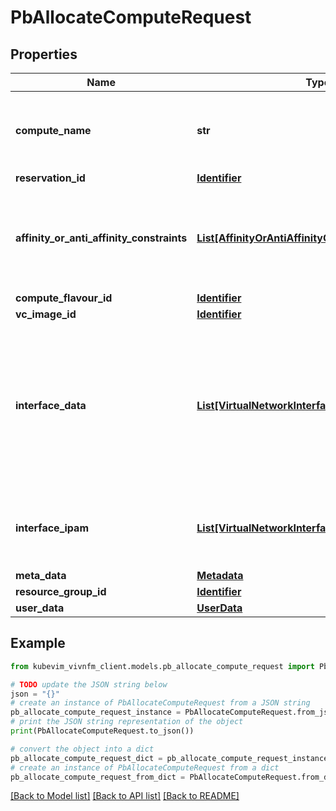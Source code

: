 # PbAllocateComputeRequest


## Properties

Name | Type | Description | Notes
------------ | ------------- | ------------- | -------------
**compute_name** | **str** | Name provided by the consumer for the virtualised compute resource to be allocated. It can be used for identifying resources from consumer side. | [optional] 
**reservation_id** | [**Identifier**](Identifier.md) |  | [optional] 
**affinity_or_anti_affinity_constraints** | [**List[AffinityOrAntiAffinityConstraintForCompute]**](AffinityOrAntiAffinityConstraintForCompute.md) | List of elements with affinity or anti affinity (see clause 8.4.8.2) information of the virtualised compute resource to be allocated. All the listed constraints shall be fulfilled for a successful operation. | [optional] 
**compute_flavour_id** | [**Identifier**](Identifier.md) |  | 
**vc_image_id** | [**Identifier**](Identifier.md) |  | [optional] 
**interface_data** | [**List[VirtualNetworkInterfaceData]**](VirtualNetworkInterfaceData.md) | Note: That is out of the ETSI GS NFV-IFA 006 scope. Traditionaly VirtualNetworkInterfaceData specified in the virtualComputeFlavour, but it is reduce flexibility, since the flavor contains virtual compute related networks, and network configuration for it (eg. QoS). Descided to move it in the AllocateComputeRequest. | [optional] 
**interface_ipam** | [**List[VirtualNetworkInterfaceIPAM]**](VirtualNetworkInterfaceIPAM.md) | IPAM Data of network interfaces which are specific to a Virtual Compute Resource instance. See clause 8.4.3.7. | [optional] 
**meta_data** | [**Metadata**](Metadata.md) |  | [optional] 
**resource_group_id** | [**Identifier**](Identifier.md) |  | [optional] 
**user_data** | [**UserData**](UserData.md) |  | [optional] 

## Example

```python
from kubevim_vivnfm_client.models.pb_allocate_compute_request import PbAllocateComputeRequest

# TODO update the JSON string below
json = "{}"
# create an instance of PbAllocateComputeRequest from a JSON string
pb_allocate_compute_request_instance = PbAllocateComputeRequest.from_json(json)
# print the JSON string representation of the object
print(PbAllocateComputeRequest.to_json())

# convert the object into a dict
pb_allocate_compute_request_dict = pb_allocate_compute_request_instance.to_dict()
# create an instance of PbAllocateComputeRequest from a dict
pb_allocate_compute_request_from_dict = PbAllocateComputeRequest.from_dict(pb_allocate_compute_request_dict)
```
[[Back to Model list]](../README.md#documentation-for-models) [[Back to API list]](../README.md#documentation-for-api-endpoints) [[Back to README]](../README.md)


